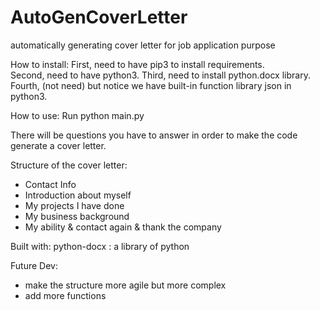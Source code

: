 # AutoGenCoverLetter
automatically generating cover letter for job application purpose


How to install:
First, need to have pip3 to install requirements.  
Second, need to have python3.
Third, need to install python.docx library.
Fourth, (not need) but notice we have built-in function library json in python3.

How to use:
Run python main.py

There will be questions you have to answer in order to make the code generate a cover letter.

Structure of the cover letter:
- Contact Info
- Introduction about myself
- My projects I have done
- My business background
- My ability & contact again & thank the company

Built with:
python-docx : a library of python

Future Dev:
- make the structure more agile but more complex
- add more functions
